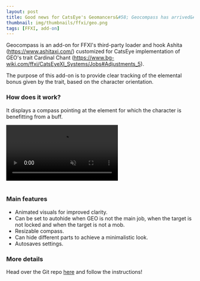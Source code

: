 ```yaml
---
layout: post
title: Good news for CatsEye's Geomancers&#58; Geocompass has arrived&#33;
thumbnail: img/thumbnails/ffxi/geo.png
tags: [FFXI, add-on]
---
```



Geocompass is an add-on for FFXI's third-party loader and hook Ashita (<a href="https://www.ashitaxi.com/" target="_blank">https://www.ashitaxi.com/</a>) customized for CatsEye implementation of GEO's trait Cardinal Chant (<a href="https://www.bg-wiki.com/ffxi/CatsEyeXI_Systems/Jobs#Adjustments_5" target="_blank">https://www.bg-wiki.com/ffxi/CatsEyeXI_Systems/Jobs#Adjustments_5</a>).

The purpose of this add-on is to provide clear tracking of the elemental bonus given by the trait, based on the character orientation.
<br>  

### How does it work?
It displays a compass pointing at the element for which the character is benefitting from a buff.

<div class="custom-image-container-centered">
	<video style="max-height: 300px;" disablePictureInPicture muted autoplay loop>
		<source src="/ElfyLab/img/posts/gecompassdemo-noaudio.mp4" type="video/mp4">
	</video>
</div>
<br>

### Main features
<ul>
  <li>Animated visuals for improved clarity.</li>
  <li>Can be set to autohide when GEO is not the main job, when the target is not locked and when the target is not a mob.</li>
  <li>Resizable compass.</li>
  <li>Can hide different parts to achieve a minimalistic look.</li>
  <li>Autosaves settings.</li>
</ul>



### More details
Head over the Git repo <a href="https://github.com/ariel-logos/Geocompass/" target="_blank">here</a> and follow the instructions!